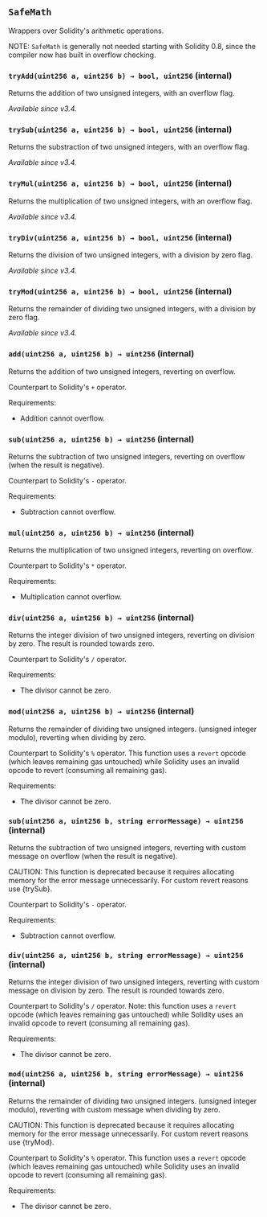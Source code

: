 ## `SafeMath`



Wrappers over Solidity's arithmetic operations.

NOTE: `SafeMath` is generally not needed starting with Solidity 0.8, since the compiler
now has built in overflow checking.


### `tryAdd(uint256 a, uint256 b) → bool, uint256` (internal)



Returns the addition of two unsigned integers, with an overflow flag.

_Available since v3.4._

### `trySub(uint256 a, uint256 b) → bool, uint256` (internal)



Returns the substraction of two unsigned integers, with an overflow flag.

_Available since v3.4._

### `tryMul(uint256 a, uint256 b) → bool, uint256` (internal)



Returns the multiplication of two unsigned integers, with an overflow flag.

_Available since v3.4._

### `tryDiv(uint256 a, uint256 b) → bool, uint256` (internal)



Returns the division of two unsigned integers, with a division by zero flag.

_Available since v3.4._

### `tryMod(uint256 a, uint256 b) → bool, uint256` (internal)



Returns the remainder of dividing two unsigned integers, with a division by zero flag.

_Available since v3.4._

### `add(uint256 a, uint256 b) → uint256` (internal)



Returns the addition of two unsigned integers, reverting on
overflow.

Counterpart to Solidity's `+` operator.

Requirements:

- Addition cannot overflow.

### `sub(uint256 a, uint256 b) → uint256` (internal)



Returns the subtraction of two unsigned integers, reverting on
overflow (when the result is negative).

Counterpart to Solidity's `-` operator.

Requirements:

- Subtraction cannot overflow.

### `mul(uint256 a, uint256 b) → uint256` (internal)



Returns the multiplication of two unsigned integers, reverting on
overflow.

Counterpart to Solidity's `*` operator.

Requirements:

- Multiplication cannot overflow.

### `div(uint256 a, uint256 b) → uint256` (internal)



Returns the integer division of two unsigned integers, reverting on
division by zero. The result is rounded towards zero.

Counterpart to Solidity's `/` operator.

Requirements:

- The divisor cannot be zero.

### `mod(uint256 a, uint256 b) → uint256` (internal)



Returns the remainder of dividing two unsigned integers. (unsigned integer modulo),
reverting when dividing by zero.

Counterpart to Solidity's `%` operator. This function uses a `revert`
opcode (which leaves remaining gas untouched) while Solidity uses an
invalid opcode to revert (consuming all remaining gas).

Requirements:

- The divisor cannot be zero.

### `sub(uint256 a, uint256 b, string errorMessage) → uint256` (internal)



Returns the subtraction of two unsigned integers, reverting with custom message on
overflow (when the result is negative).

CAUTION: This function is deprecated because it requires allocating memory for the error
message unnecessarily. For custom revert reasons use {trySub}.

Counterpart to Solidity's `-` operator.

Requirements:

- Subtraction cannot overflow.

### `div(uint256 a, uint256 b, string errorMessage) → uint256` (internal)



Returns the integer division of two unsigned integers, reverting with custom message on
division by zero. The result is rounded towards zero.

Counterpart to Solidity's `/` operator. Note: this function uses a
`revert` opcode (which leaves remaining gas untouched) while Solidity
uses an invalid opcode to revert (consuming all remaining gas).

Requirements:

- The divisor cannot be zero.

### `mod(uint256 a, uint256 b, string errorMessage) → uint256` (internal)



Returns the remainder of dividing two unsigned integers. (unsigned integer modulo),
reverting with custom message when dividing by zero.

CAUTION: This function is deprecated because it requires allocating memory for the error
message unnecessarily. For custom revert reasons use {tryMod}.

Counterpart to Solidity's `%` operator. This function uses a `revert`
opcode (which leaves remaining gas untouched) while Solidity uses an
invalid opcode to revert (consuming all remaining gas).

Requirements:

- The divisor cannot be zero.




